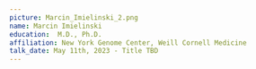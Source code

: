 ```yaml
---
picture: Marcin_Imielinski_2.png
name: Marcin Imielinski
education:  M.D., Ph.D.
affiliation: New York Genome Center, Weill Cornell Medicine
talk_date: May 11th, 2023 - Title TBD
---
```

